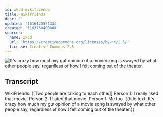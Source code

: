```yaml
---
id: xkcd.wikifriends
title: Wikifriends
desc: ''
updated: '1616125521334'
created: '1163750400000'
sources:
  name: xkcd
  url: 'https://creativecommons.org/licenses/by-nc/2.5/'
  license: Creative Commons 2.5
---
```

![It's crazy how much my gut opinion of a movie/song is swayed by what other people say, regardless of how I felt coming out of the theater.](https://imgs.xkcd.com/comics/wikifriends.png)

## Transcript
WikiFriends:
[[Two people are talking to each other]]
Person 1: I really liked that movie.
Person 2: I hated that movie.
Person 1: Me too.
{{title text: It's crazy how much my gut opinion of a movie
song is swayed by what other people say, regardless of how I felt coming out of the theater.}}
